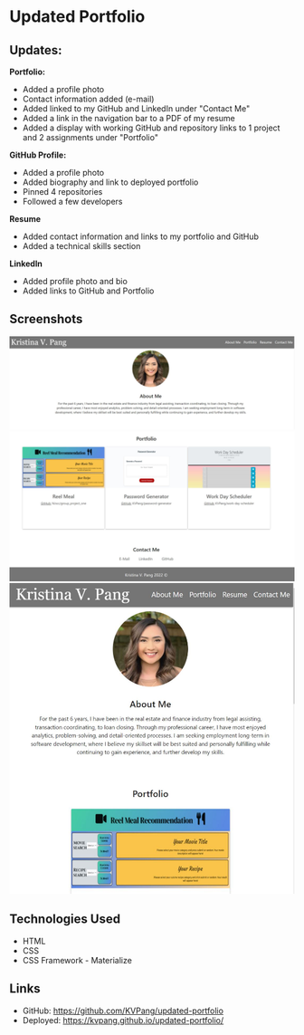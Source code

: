 # Updated Portfolio
## Updates:

**Portfolio:** 
- Added a profile photo
- Contact information added (e-mail)
- Added linked to my GitHub and LinkedIn under "Contact Me"
- Added a link in the navigation bar to a PDF of my resume
- Added a display with working GitHub and repository links to 1 project and 2 assignments under "Portfolio"

**GitHub Profile:**
- Added a profile photo
- Added biography and link to deployed portfolio
- Pinned 4 repositories
- Followed a few developers

**Resume**
- Added contact information and links to my portfolio and GitHub
- Added a technical skills section

**LinkedIn**
- Added profile photo and bio
- Added links to GitHub and Portfolio

## Screenshots
![desktop view - top of page](./assets/images/page(1).JPG)
![desktop view - bottom of page](./assets/images/page(2).JPG)
![mobile-view](./assets/images/page(mobile).JPG)

## Technologies Used
- HTML
- CSS
- CSS Framework - Materialize

## Links
- GitHub: https://github.com/KVPang/updated-portfolio
- Deployed: https://kvpang.github.io/updated-portfolio/